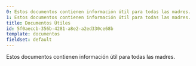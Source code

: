 ```yaml
---
0: Estos documentos contienen información útil para todas las madres.
1: Estos documentos contienen información útil para todas las madres.
title: Documentos Útiles
id: 5f0aeccb-356b-4281-a8e2-a2ed330ce68b
template: documentos
fieldset: default
---
```

Estos documentos contienen información útil para todas las madres.